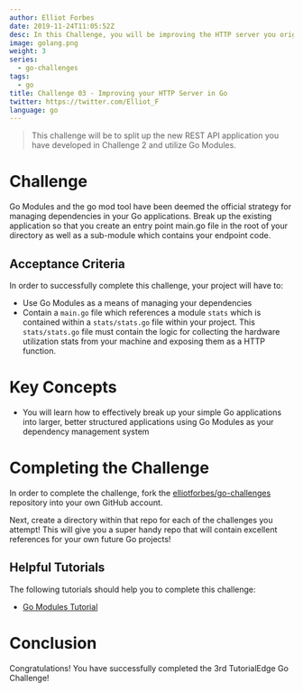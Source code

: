 ```yaml
---
author: Elliot Forbes
date: 2019-11-24T11:05:52Z
desc: In this Challenge, you will be improving the HTTP server you originally developed in the second Go Challenge!
image: golang.png
weight: 3
series:
  - go-challenges
tags:
  - go
title: Challenge 03 - Improving your HTTP Server in Go
twitter: https://twitter.com/Elliot_F
language: go
---
```


> This challenge will be to split up the new REST API application you have developed in Challenge 2 and utilize Go Modules. 

# Challenge

Go Modules and the go mod tool have been deemed the official strategy for managing dependencies in your Go applications. Break up the existing application so that you create an entry point main.go file in the root of your directory as well as a sub-module which contains your endpoint code.

## Acceptance Criteria

In order to successfully complete this challenge, your project will have to:

* Use Go Modules as a means of managing your dependencies
* Contain a `main.go` file which references a module `stats` which is contained within a `stats/stats.go` file within your project. This `stats/stats.go` file must contain the logic for collecting the hardware utilization stats from your machine and exposing them as a HTTP function. 

# Key Concepts

* You will learn how to effectively break up your simple Go applications into larger, better structured applications using Go Modules as your dependency management system

# Completing the Challenge

In order to complete the challenge, fork the [elliotforbes/go-challenges](https://github.com/elliotforbes/go-challenges) repository into your own GitHub account. 

Next, create a directory within that repo for each of the challenges you attempt! This will give you a super handy repo that will contain excellent references for your own future Go projects!

## Helpful Tutorials
  
The following tutorials should help you to complete this challenge:

* [Go Modules Tutorial](https://tutorialedge.net/golang/go-modules-tutorial/)

# Conclusion

Congratulations! You have successfully completed the 3rd TutorialEdge Go Challenge!